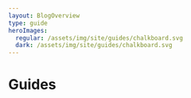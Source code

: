 ```yaml
---
layout: BlogOverview
type: guide
heroImages:
  regular: /assets/img/site/guides/chalkboard.svg
  dark: /assets/img/site/guides/chalkboard.svg
---
```


# Guides
